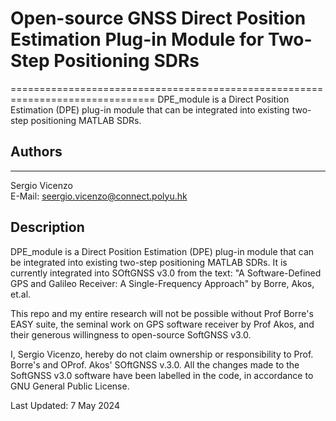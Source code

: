 # Open-source GNSS Direct Position Estimation Plug-in Module for Two-Step Positioning SDRs
===============================================================================
DPE_module is a Direct Position Estimation (DPE) plug-in module that can be integrated into existing two-step positioning MATLAB SDRs.

## Authors
-------------------------------------------------------------------------------
Sergio Vicenzo  
E-Mail: <seergio.vicenzo@connect.polyu.hk>

## Description
DPE_module is a Direct Position Estimation (DPE) plug-in module that can be integrated into existing two-step positioning MATLAB SDRs. 
It is currently integrated into SOftGNSS v3.0 from the text: "A Software-Defined GPS and Galileo Receiver: A Single-Frequency Approach" by Borre, Akos, et.al.

This repo and my entire research will not be possible without Prof Borre's EASY suite, the seminal work on GPS software receiver by Prof Akos, and their generous willingness to open-source SoftGNSS v3.0. 

I, Sergio Vicenzo, hereby do not claim ownership or responsibility to Prof. Borre's and OProf. Akos' SOftGNSS v.3.0. All the changes made to the SoftGNSS v3.0 software have been labelled in the code, in accordance to GNU General Public License.

Last Updated: 7 May 2024

	   
